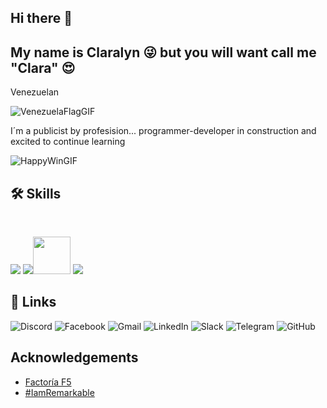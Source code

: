 ## Hi there 👋
## My name is Claralyn 😜 but you will want call me "Clara" 😍
Venezuelan

![VenezuelaFlagGIF](https://github.com/user-attachments/assets/331999bf-4d76-4e1c-ab0d-05da0d29ac0d)



I´m a publicist by profesision... programmer-developer in construction and excited to continue learning

![HappyWinGIF](https://github.com/user-attachments/assets/ba464215-6baf-4d73-87be-afe5f59e4a1e)
 
## 🛠 Skills

<br>

<img src="https://img.icons8.com/color/48/000000/html-5--v1.png"/>  <img src="https://img.icons8.com/color/48/000000/css3.png"/><img height=60px src="https://img.icons8.com/color/2x/bootstrap.png"> 
<img src="https://img.icons8.com/color/48/000000/javascript--v1.png"/>



## 🔗 Links

![Discord](https://img.shields.io/badge/Discord-%235865F2.svg?style=for-the-badge&logo=discord&logoColor=white)
![Facebook](https://img.shields.io/badge/Facebook-%231877F2.svg?style=for-the-badge&logo=Facebook&logoColor=white)
![Gmail](https://img.shields.io/badge/Gmail-D14836?style=for-the-badge&logo=gmail&logoColor=white)
![LinkedIn](https://img.shields.io/badge/linkedin-%230077B5.svg?style=for-the-badge&logo=linkedin&logoColor=white)
![Slack](https://img.shields.io/badge/Slack-4A154B?style=for-the-badge&logo=slack&logoColor=white)
![Telegram](https://img.shields.io/badge/Telegram-2CA5E0?style=for-the-badge&logo=telegram&logoColor=white)
![GitHub](https://img.shields.io/badge/github-%23121011.svg?style=for-the-badge&logo=github&logoColor=white)






## Acknowledgements

 - [Factoría F5](https://factoriaf5.org/)
 - [#IamRemarkable](https://iamremarkable.withgoogle.com/)
 
